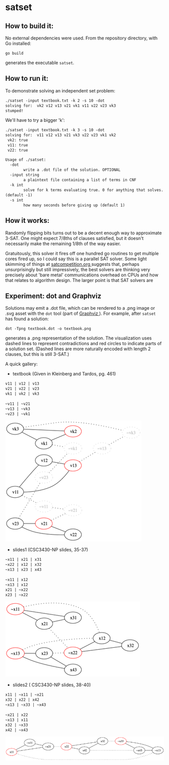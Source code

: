 # satset

## How to build it:
No external dependencies were used. From the repository directory, with Go installed:
```
go build
```
generates the executable `satset`.

## How to run it:

To demonstrate solving an independent set problem:
```
./satset -input textbook.txt -k 2 -s 10 -dot
solving for:  vk2 v12 v13 v21 vk1 v11 v22 v23 vk3
stumped!
```

We'll have to try a bigger 'k':
```
./satset -input textbook.txt -k 3 -s 10 -dot
solving for:  v11 v12 v13 v21 vk3 v22 v23 vk1 vk2
 vk2: true
 v11: true
 v22: true
```

```
Usage of ./satset:
  -dot
    	write a .dot file of the solution. OPTIONAL
  -input string
    	a plaintext file containing a list of terms in CNF
  -k int
    	solve for k terms evaluating true. 0 for anything that solves. (default -1)
  -s int
    	how many seconds before giving up (default 1)
```

## How it works:
Randomly flipping bits turns out to be a decent enough way to approximate 3-SAT. One might expect 7/8ths of clauses satisfied, but it doesn't necessarily make the remaining 1/8th of the way easier.

Gratuitously, this solver it fires off one hundred go routines to get multiple cores fired up, so I could say this is a parallel SAT solver. Some light skimming of things at [ satcompetition.org ]( http://www.satcompetition.org ) suggests that, perhaps unsurprisingly but still impressively, the best solvers are thinking very precisely about 'bare metal' communications overhead on CPUs and how that relates to algorithm design. The larger point is that SAT solvers are 

## Experiment: dot and Graphviz
Solutions may emit a .dot file, which can be rendered to a .png image or .svg asset with the `dot` tool (part of [ Graphviz ]( https://graphviz.org )). For example, after `satset` has found a solution:
```
dot -Tpng textbook.dot -o textbook.png
```
generates a .png representation of the solution. The visualization uses dashed lines to represent contradictions and red circles to indicate parts of a solution set. (Dashed lines are more naturally encoded with length 2 clauses, but this is still 3-SAT.)

A quick gallery:

- textbook (Given in Kleinberg and Tardos, pg. 461)
```
v11 | v12 | v13
v21 | v22 | v23
vk1 | vk2 | vk3

~v11 | ~v21
~v13 | ~vk3
~v23 | ~vk1
```
![ textbook ]( textbook.png?raw=true )

- slides1 (CSC3430-NP slides, 35-37)
```
~x11 | x21 | x31
~x22 | x12 | x32
~x13 | x23 | x43

~x11 | x12
~x13 | x12
x21 | ~x22
x23 | ~x22
```
![ slides1 ]( slides1.png?raw=true )

- slides2 ( CSC3430-NP slides, 38-40)
```
x11 | ~x11 | ~x21
x32 | x22 | x42
~x13 | ~x33 | ~x43

~x21 | x22
~x13 | x11
x32 | ~x33
x42 | ~x43
```
![ slides2 ]( slides2.png?raw=true )